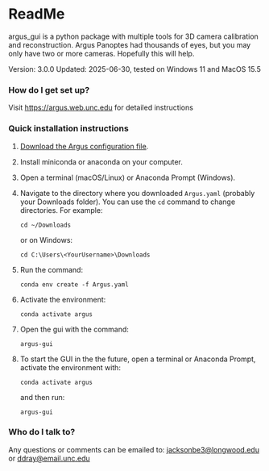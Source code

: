 ReadMe
=======

argus_gui is a python package with multiple tools for 3D camera calibration and reconstruction. Argus Panoptes had thousands of eyes, but you may only have two or more cameras.  Hopefully this will help.

Version: 3.0.0 
Updated: 2025-06-30, tested on Windows 11 and MacOS 15.5

### How do I get set up?

Visit https://argus.web.unc.edu for detailed instructions

### Quick installation instructions

1. <a href="https://raw.githubusercontent.com/backyardbiomech/argus_gui/main/Argus.yaml" download="Argus.yaml">Download the Argus configuration file</a>.
2. Install miniconda or anaconda on your computer. 
3. Open a terminal (macOS/Linux) or Anaconda Prompt (Windows).
4. Navigate to the directory where you downloaded `Argus.yaml` (probably your Downloads folder). You can use the `cd` command to change directories. For example:
   ```
   cd ~/Downloads
   ```
   or on Windows:
   ```   
   cd C:\Users\<YourUsername>\Downloads
   ```

5. Run the command:
   ```
   conda env create -f Argus.yaml
   ```
6. Activate the environment:
   ```
   conda activate argus
    ```
7. Open the gui with the command:
   ```
   argus-gui
   ```

8. To start the GUI in the the future, open a terminal or Anaconda Prompt, activate the environment with:
   ```
   conda activate argus
   ```
   and then run:
   ```
   argus-gui
   ```   
   
   
### Who do I talk to?

Any questions or comments can be emailed to:
jacksonbe3@longwood.edu or ddray@email.unc.edu
